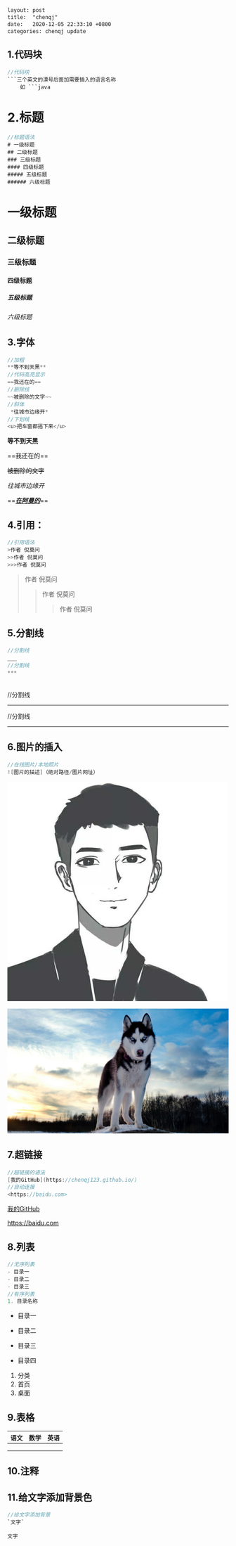 ```
layout: post
title:  "chenqj"
date:   2020-12-05 22:33:10 +0800
categories: chenqj update
```



## 1.代码块

```java
//代码块
​```三个英文的漂号后面加需要插入的语言名称
    如 ```java
```

# 2.标题

```java
//标题语法
# 一级标题
## 二级标题
### 三级标题
#### 四级标题
##### 五级标题
###### 六级标题
```

# 一级标题
## 二级标题
### 三级标题
#### 四级标题
##### 五级标题
###### 六级标题

## 3.字体

````java
//加粗
**等不到天黑**
//代码高亮显示
==我还在的==
//删除线
~~被删除的文字~~
//斜体
 *往城市边缘开*
//下划线
<u>把车窗都摇下来</u>
````

**等不到天黑**

==我还在的==

~~被删除的文字~~

 *往城市边缘开*

==***<u>在阿曼的</u>***==

## 4.引用：

```java
//引用语法
>作者 倪莫问
>>作者 倪莫问
>>>作者 倪莫问
```

>作者 倪莫问
>>作者 倪莫问
>>
>>>作者 倪莫问

## 5.分割线

```java
//分割线
___
//分割线
***
    
```

//分割线
___
//分割线

***

## 6.图片的插入

```java
//在线图片/本地照片
![图片的描述]（绝对路径/图片网址）
```

![我的图片](chenqj.assets/avatar.jpg)

![我的网络图片](chenqj.assets/timg)

## 7.超链接

```java
//超链接的语法
[我的GitHub](https://chenqj123.github.io/)
//自动连接
<https://baidu.com>
```

[我的GitHub](https://chenqj123.github.io/)

<https://baidu.com>



## 8.列表

```java
//无序列表
- 目录一
- 目录二
- 目录三
//有序列表
1. 目录名称
```

- 目录一
- 目录二
- 目录三

- 目录四

1. 分类
2. 首页
3. 桌面

## 9.表格

| 语文 | 数学 | 英语 |
| :--: | :--: | :--: |
|      |      |      |
|      |      |      |
|      |      |      |

## 10.注释



<!--zheli shi zhushi -->



##  11.给文字添加背景色

```java
//给文字添加背景
`文字`
```

`文字`





